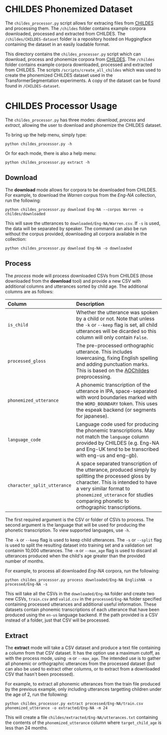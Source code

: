 # CHILDES Phonemized Dataset

The `childes_processor.py` script allows for extracing files from [CHILDES](https://childes.talkbank.org/) and processing them. The `/childes` folder contains example corpora downloaded, processed and extracted from CHILDES. The `/childes/CHILDES-dataset` folder is a repository hosted on Huggingface containing the dataset in an easily loadable format.

This directory contains the `childes_processor.py` script which can download, process and phonemize corpora from [CHILDES](https://childes.talkbank.org/). The `/childes` folder contains example corpora downloaded, processed and extracted from CHILDES. The scripts `/scripts/create_all_childes` which was used to create the phonemized CHILDES dataset used in the TransformerSegmentation experiments. A copy of the dataset can be found found in `/CHILDES-dataset`.

# CHILDES Processor Usage

The `childes_processor.py` has three modes: *download*, *process* and *extract*, allowing the user to download and phonemize the CHILDES dataset. 

To bring up the help menu, simply type:

```
python childes_processor.py -h
```

Or for each mode, there is also a help menu:

```
python childes_processor.py extract -h
```

## Download

The **download** mode allows for corpora to be downloaded from CHILDES. For example, to download the _Warren_ corpus from the _Eng-NA_ collection, run the following:

```
python childes_processor.py download Eng-NA --corpus Warren -o childes/downloaded
```

This will save the utterances to `downloaded/Eng-NA/Warren.csv`. If `-s` is used, the data will be separated by speaker. The command can also be run without the corpus provided, downloading all corpora available in the collection:

```
python childes_processor.py download Eng-NA -o downloaded
```

## Process

The *process* mode will process downloaded CSVs from CHILDES (those downloaded from the **download** tool) and provide a new CSV with additional columns and utterances sorted by child age. The additional columns are as follows:

| Column | Description |
|:----|:-----|
| `is_child`| Whether the utterance was spoken by a child or not. Note that unless the `-k` or `--keep` flag is set, all child utterances will be dicarded so this column will only contain `False`. |
| `processed_gloss`| The pre-processed orthographic utterance. This includes lowercasing, fixing English spelling and adding punctuation marks. This is based on the [AOChildes](https://github.com/UIUCLearningLanguageLab/AOCHILDES) preprocessing.|
| `phonemized_utterance`| A phonemic transcription of the utterance in IPA, space-separated with word boundaries marked with the `WORD_BOUNDARY` token. This uses the espeak backend (or segments for japanese). |
| `language_code`| Language code used for producing the phonemic transcriptions. May not match the `language` column provided by CHILDES (e.g. Eng-NA and Eng-UK tend to be transcribed with eng-us and eng-gb). |
| `character_split_utterance`| A space separated transcription of the utterance, produced simply by splitting the processed gloss by character. This is intended to have a very similar format to `phonemized_utterance` for studies comparing phonetic to orthographic transcriptions. |

The first required argument is the CSV or folder of CSVs to process. The second argument is the language that will be used for producing the phonetic transcription. To view supported languages, use `-h`. 

The `-k` or `--keep` flag is used to keep child utterances. The `-s` or `--split` flag is used to split the resulting dataset into training set and a validation set containin 10,000 utterances. The `-m` or `--max_age` flag is used to discard all utterances produced when the child's age greater than the provided number of months.

For example, to process all downloaded _Eng-NA_ corpora, run the following:

```
python childes_processor.py process downloaded/Eng-NA EnglishNA -o processed/Eng-NA -s
```

This will take all the CSVs in the `downloaded/Eng-NA` folder and create two new CSVs, `train.csv` and `valid.csv` in the `processed/Eng-NA` folder specified containing processed utterances and additional useful information. These datasets contain phonemic transcriptions of each utterance that have been produced using the `en-us` language backend. If the path provided is a CSV instead of a folder, just that CSV will be processed.

## Extract

The **extract** mode will take a CSV dataset and produce a text file containing a column from that CSV dataset. It has the option use a maximum cutoff, as with the process mode, using `-m` or `--max_age`. The intended use is to gather all phonemic or orthographic utterances from the processed dataset (but can also be used to extract other columns, or to extract from a downloaded CSV that hasn't been processed). 

For example, to extract all phonemic utterances from the train file produced by the previous example, only including utterances targetting children under the age of 2, run the following:

```
python childes_processor.py extract processed/Eng-NA/train.csv phonemized_utterance -o extracted/Eng-NA -m 24
```

This will create a file `childes/extracted/Eng-NA/utterances.txt` containing the contents of the `phonemized_utterance` column where `target_child_age` is less than 24 months.